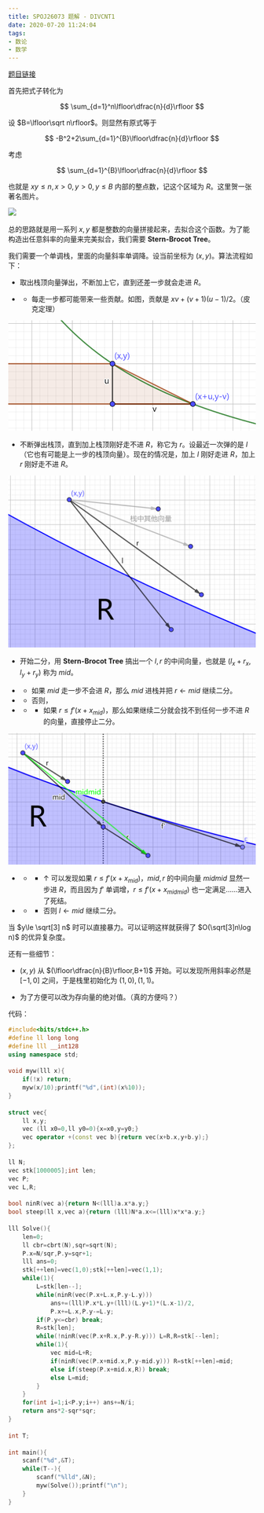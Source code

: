 ```yaml
---
title: SPOJ26073 题解 - DIVCNT1
date: 2020-07-20 11:24:04
tags:
- 数论
- 数学
---
```


[题目链接](https://www.spoj.com/problems/DIVCNT1/)

<!--more-->

首先把式子转化为

$$
\sum_{d=1}^n\lfloor\dfrac{n}{d}\rfloor
$$

设 $B=\lfloor\sqrt n\rfloor$。则显然有原式等于

$$
-B^2+2\sum_{d=1}^{B}\lfloor\dfrac{n}{d}\rfloor
$$

考虑

$$
\sum_{d=1}^{B}\lfloor\dfrac{n}{d}\rfloor
$$

也就是 $xy\le n,x>0,y>0,y\le B$ 内部的整点数，记这个区域为 $R$。这里贺一张著名图片。

![](https://yhx-12243.github.io/OI-transit/records/uploads/42.png)

总的思路就是用一系列 $x,y$ 都是整数的向量拼接起来，去拟合这个函数。为了能构造出任意斜率的向量来完美拟合，我们需要 **Stern-Brocot Tree**。

我们需要一个单调栈，里面的向量斜率单调降。设当前坐标为 $(x,y)$。算法流程如下：

- 取出栈顶向量弹出，不断加上它，直到还差一步就会走进 $R$。

- - 每走一步都可能带来一些贡献。如图，贡献是 $xv+(v+1)(u-1)/2$。（皮克定理）

![](/images/SPOJ-26073-1.png)

- 不断弹出栈顶，直到加上栈顶刚好走不进 $R$，称它为 $r$。设最近一次弹的是 $l$（它也有可能是上一步的栈顶向量）。现在的情况是，加上 $l$ 刚好走进 $R$，加上 $r$ 刚好走不进 $R$。

![](/images/SPOJ-26073-2.png)

- 开始二分，用 **Stern-Brocot Tree** 搞出一个 $l,r$ 的中间向量，也就是 $(l_x+r_x,l_y+r_y)$ 称为 $mid$。

- - 如果 $mid$ 走一步不会进 $R$，那么 $mid$ 进栈并把 $r\leftarrow mid$ 继续二分。

- - 否则，

- - - 如果 $r\le f'(x+x_{mid})$，那么如果继续二分就会找不到任何一步不进 $R$ 的向量，直接停止二分。

![](/images/SPOJ-26073-3.png)

- - - ↑ 可以发现如果 $r\le f'(x+x_{mid})$，$mid,r$ 的中间向量 $midmid$ 显然一步进 $R$，而且因为 $f'$ 单调增，$r\le f'(x+x_{midmid})$ 也一定满足……进入了死结。

- - - 否则 $l\leftarrow mid$ 继续二分。

当 $y\le \sqrt[3] n$ 时可以直接暴力。可以证明这样就获得了 $O(\sqrt[3]n\log n)$ 的优异复杂度。

还有一些细节：

- $(x,y)$ 从 $(\lfloor\dfrac{n}{B}\rfloor,B+1)$ 开始。可以发现所用斜率必然是 $[-1,0]$ 之间，于是栈里初始化为 $(1,0),(1,1)$。

- 为了方便可以改为存向量的绝对值。（真的方便吗？）

代码：

```cpp
#include<bits/stdc++.h>
#define ll long long
#define lll __int128
using namespace std;

void myw(lll x){
	if(!x) return;
	myw(x/10);printf("%d",(int)(x%10));
}

struct vec{
	ll x,y;
	vec (ll x0=0,ll y0=0){x=x0,y=y0;}
	vec operator +(const vec b){return vec(x+b.x,y+b.y);}
};

ll N;
vec stk[1000005];int len;
vec P;
vec L,R; 

bool ninR(vec a){return N<(lll)a.x*a.y;}
bool steep(ll x,vec a){return (lll)N*a.x<=(lll)x*x*a.y;}

lll Solve(){
	len=0;
	ll cbr=cbrt(N),sqr=sqrt(N);
	P.x=N/sqr,P.y=sqr+1;
	lll ans=0;
	stk[++len]=vec(1,0);stk[++len]=vec(1,1);
	while(1){
		L=stk[len--];
		while(ninR(vec(P.x+L.x,P.y-L.y)))
			ans+=(lll)P.x*L.y+(lll)(L.y+1)*(L.x-1)/2,
			P.x+=L.x,P.y-=L.y;
		if(P.y<=cbr) break;
		R=stk[len];
		while(!ninR(vec(P.x+R.x,P.y-R.y))) L=R,R=stk[--len];
		while(1){
			vec mid=L+R;
			if(ninR(vec(P.x+mid.x,P.y-mid.y))) R=stk[++len]=mid;
			else if(steep(P.x+mid.x,R)) break;
			else L=mid;
		}
	}
	for(int i=1;i<P.y;i++) ans+=N/i;
	return ans*2-sqr*sqr;
}

int T;

int main(){
	scanf("%d",&T);
	while(T--){
		scanf("%lld",&N);
		myw(Solve());printf("\n");
	}
}
```